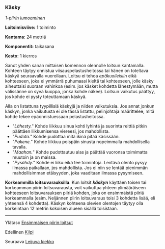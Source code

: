 ### Käsky

*1-piirin lumoaminen*

**Loitsimisviive:** 1 toiminto

**Kantama:** 24 metriä

**Komponentit:** taikasana

**Kesto:** 1 kierros

Sanot yhden sanan mittaisen komennon olennolle loitsun kantamalla.
Kohteen täytyy onnistua viisauspelastusheitossa tai
hänen on toteltava käskyä seuraavalla vuorollaan. Loitsu ei tehoa
*epäkuolleisiin* eikä kohteeseen, joka ei ymmärrä puhumaasi
kieltä tai kohteeseen, jolle käsky aiheuttaisi suoraan vahinkoa
(esim. jos käsket kohdetta lähestymään, mutta välissänne on
syvä kuoppa, jonka kohde näkee). Loitsun vaikutus päättyy, jos
kohde ei pysty toteuttamaan käskyä.

Alla on listattuna tyypillisiä käskyjä ja niiden vaikutuksia. Jos
annat jonkun käskyn, jonka vaikutusta ei ole tässä listattu,
pelinjohtaja määrittelee, mitä kohde tekee epäonnistuessaan
pelastusheitossa.

* "*Lähesty.*" Kohde liikkuu sinua kohti lyhintä ja suorinta reittiä
pitkin päättäen liikkumisensa viereesi, jos mahdollista.
* "*Pudota.*" Kohde pudottaa mitä ikinä pitää käsissään.
* "*Pakene.*" Kohde liikkuu poispäin sinusta nopeimmalla mahdollisella
tavalla.
* "*Maahan.*" Kohde pudottautuu alas ja päättää vuoronsa toimimatta
muutoin ja on maissa.
* "*Pysähdy.*" Kohde ei liiku eikä tee toimintoja. Lentävä olento
pysyy ilmassa paikallaan, jos mahdollista. Jos ei niin se lentää
pienimmän mahdollisimman etäisyyden, joka vaaditaan ilmassa
pysymiseen.

**Korkeammilla loitsuvarauksilla**. Kun loitsit ***käskyn***
käyttäen toisen tai korkeamman piirin loitsuvarausta, voit
vaikuttaa yhteen ylimääräiseen kohteeseen loitsuvarauksen
piiriä kohden, joka on ensimmäistä piiriä korkeammalla (esim.
Neljännen piirin loitsuvaraus toisi 3 kohdetta lisää, eli yhteensä
4 kohdetta). Käskyn kohteena olevien olentojen täytyy olla
korkeintaan 12 metrin kokoisen alueen sisällä toisistaan.

----

Ylätaso [Ensimmäisen piirin loitsut](1.piirin_loitsut.md)

Edellinen [Kilpi](Kilpi.md)

Seuraava [Leijuva kiekko](Leijuva_kiekko.md)